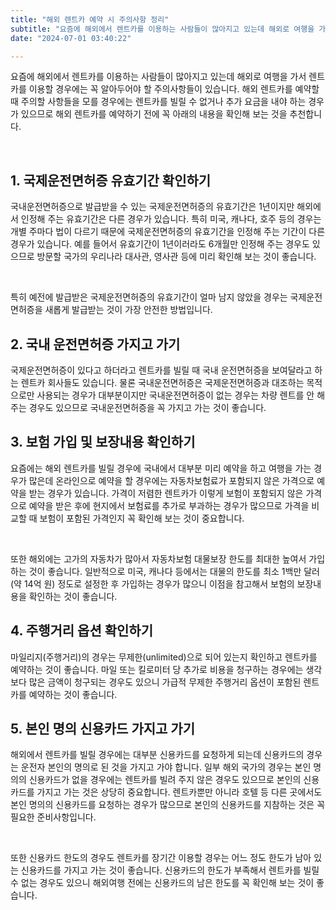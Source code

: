 ```yaml
---
title: "해외 렌트카 예약 시 주의사항 정리"
subtitle: "요즘에 해외에서 렌트카를 이용하는 사람들이 많아지고 있는데 해외로 여행을 가서 렌트카를 이용할 경우에는 꼭 알아두어야 할 주의사항들이 있습니다. 해외 렌트카를 예약할 때 주의할 사항들을 모를 경우에는 렌트카를 빌릴 수 없거나 추가 요금을 내야 하는 경우가 있으므로 해외 렌트카를 예약하기 전에 꼭 주의사항을 확인해 봐야 합니다."
date: "2024-07-01 03:40:22"

---
```





<p>요즘에 해외에서 렌트카를 이용하는 사람들이 많아지고 있는데 해외로 여행을 가서 렌트카를 이용할 경우에는 꼭 알아두어야 할 주의사항들이 있습니다. 해외 렌트카를 예약할 때 주의할 사항들을 모를 경우에는 렌트카를 빌릴 수 없거나 추가 요금을 내야 하는 경우가 있으므로 해외 렌트카를 예약하기 전에 꼭 아래의 내용을 확인해 보는 것을 추천합니다.</p>
<br/>
<h2>1. 국제운전면허증 유효기간 확인하기</h2>
<p>국내운전면허증으로 발급받을 수 있는 국제운전면허증의 유효기간은 1년이지만 해외에서 인정해 주는 유효기간은 다른 경우가 있습니다. 특히 미국, 캐나다, 호주 등의 경우는 개별 주마다 법이 다르기 때문에 국제운전면허증의 유효기간을 인정해 주는 기간이 다른 경우가 있습니다. 예를 들어서 유효기간이 1년이러라도 6개월만 인정해 주는 경우도 있으므로 방문할 국가의 우리나라 대사관, 영사관 등에 미리 확인해 보는 것이 좋습니다.</p>
<br/>

<p>특히 예전에 발급받은 국제운전면허증의 유효기간이 얼마 남지 않았을 경우는 국제운전면허증을 새롭게 발급받는 것이 가장 안전한 방법입니다.</p>

<h2>2. 국내 운전면허증 가지고 가기</h2>
<p>국제운전면허증이 있다고 하더라고 렌트카를 빌릴 때 국내 운전면허증을 보여달라고 하는 렌트카 회사들도 있습니다. 물론 국내운전면허증은 국제운전면허증과 대조하는 목적으로만 사용되는 경우가 대부분이지만 국내운전면허증이 없는 경우는 차량 렌트를 안 해주는 경우도 있으므로 국내운전면허증을 꼭 가지고 가는 것이 좋습니다.</p>

<h2>3. 보험 가입 및 보장내용 확인하기</h2>
<p>요즘에는 해외 렌트카를 빌릴 경우에 국내에서 대부분 미리 예약을 하고 여행을 가는 경우가 많은데 온라인으로 예약을 할 경우에는 자동차보험료가 포함되지 않은 가격으로 예약을 받는 경우가 있습니다. 가격이 저렴한 렌트카가 이렇게 보험이 포함되지 않은 가격으로 예약을 받은 후에 현지에서 보험료를 추가로 부과하는 경우가 많으므로 가격을 비교할 때 보험이 포함된 가격인지 꼭 확인해 보는 것이 중요합니다.</p>
<br/>

<p>또한 해외에는 고가의 자동차가 많아서 자동차보험 대물보장 한도를 최대한 높여서 가입하는 것이 좋습니다. 일반적으로 미국, 캐나다 등에서는 대물의 한도를 최소 1백만 달러(약 14억 원) 정도로 설정한 후 가입하는 경우가 많으니 이점을 참고해서 보험의 보장내용을 확인하는 것이 좋습니다.</p>

<h2>4. 주행거리 옵션 확인하기</h2>
<p>마일리지(주행거리)의 경우는 무제한(unlimited)으로 되어 있는지 확인하고 렌트카를 예약하는 것이 좋습니다. 마일 또는 킬로미터 당 추가로 비용을 청구하는 경우에는 생각보다 많은 금액이 청구되는 경우도 있으니 가급적 무제한 주행거리 옵션이 포함된 렌트카를 예약하는 것이 좋습니다.</p>

<h2>5. 본인 명의 신용카드 가지고 가기</h2>
<p>해외에서 렌트카를 빌릴 경우에는 대부분 신용카드를 요청하게 되는데 신용카드의 경우는 운전자 본인의 명의로 된 것을 가지고 가야 합니다. 일부 해외 국가의 경우는 본인 명의의 신용카드가 없을 경우에는 렌트카를 빌려 주지 않은 경우도 있으므로 본인의 신용카드를 가지고 가는 것은 상당히 중요합니다. 렌트카뿐만 아니라 호텔 등 다른 곳에서도 본인 명의의 신용카드를 요청하는 경우가 많으므로 본인의 신용카드를 지참하는 것은 꼭 필요한 준비사항입니다.</p>
<br/>

<p>또한 신용카드 한도의 경우도 렌트카를 장기간 이용할 경우는 어느 정도 한도가 남아 있는 신용카드를 가지고 가는 것이 좋습니다. 신용카드의 한도가 부족해서 렌트카를 빌릴 수 없는 경우도 있으니 해외여행 전에는 신용카드의 남은 한도를 꼭 확인해 보는 것이 좋습니다.</p>

